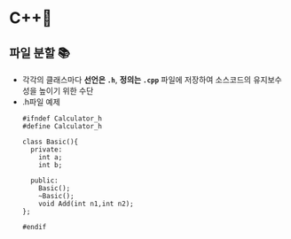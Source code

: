 # C++📜

## 파일 분할 📚

- 각각의 클래스마다 **선언은 `.h`**, **정의는 `.cpp`** 파일에 저장하여 소스코드의 유지보수성을 높이기 위한 수단
- .h파일 예제
  ```
  #ifndef Calculator_h
  #define Calculator_h
  
  class Basic(){
    private:
      int a;
      int b;
      
    public:
      Basic();
      ~Basic();
      void Add(int n1,int n2);
  };
  
  #endif  
  ```
